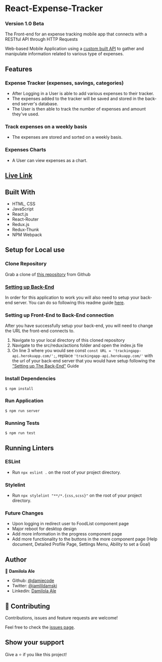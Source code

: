 # React-Expense-Tracker
### Version 1.0 Beta
The Front-end for an expense tracking mobile app that connects with a RESTful API through HTTP Requests

Web-based Mobile Application using a [custom built API](https://github.com/damiecode/TrackingApp-API) to gather and manipulate information related to various type of expenses.

## Features
### Expense Tracker (expenses, savings, categories)
- After Logging in a User is able to add various expenses to their tracker. 
- The expenses added to the tracker will be saved and stored in the back-end server's database.  
- The User is then able to track the number of expenses and amount they've used.
### Track expenses on a weekly basis
- The expenses are stored and sorted on a weekly basis.
### Expenses Charts
- A User can view expenses as a chart.

<!-- ![screenshot](./screenshot.jpg)
![screenshot](./screenshot2.jpg) -->

## [Live Link](https://react-expense-trackers.netlify.app/)

## Built With

- HTML, CSS
- JavaScript
- React.js
- React-Router
- Redux.js
- Redux-Thunk
- NPM Webpack

## Setup for Local use

### Clone Repository

Grab a clone of [this repository](https://github.com/damiecode/react-expense-tracker) from Github

### [Setting up Back-End](https://github.com/Aaron-RN/ROR-TrackingApp-API/tree/models-controllers)

In order for this application to work you will also need to setup your back-end server. You can do so following this readme guide [here](https://github.com/Aaron-RN/ROR-TrackingApp-API/tree/models-controllers).

### Setting up Front-End to Back-End connection

After you have successfully setup your back-end, you will need to change the URL the front-end connects to.

1. Navigate to your local directory of this cloned repository
2. Navigate to the src/redux/actions folder and open the index.js file
3. On line 3 where you would see const ```const URL = 'trackingapp-api.herokuapp.com/';```, replace ```'trackingapp-api.herokuapp.com/'``` with the url of your back-end server that you would have setup following the ["Setting up The Back-End"](https://github.com/Aaron-RN/ROR-TrackingApp-API/tree/models-controllers) Guide

### Install Dependencies

```
$ npm install
```

### Run Application

```
$ npm run server
```

### Running Tests

```
$ npm run test
```

## Running Linters

### ESLint
- Run `npx eslint .` on the root of your project directory.

### Stylelint
- Run `npx stylelint "**/*.{css,scss}"` on the root of your project directory.

### Future Changes
- Upon logging in redirect user to FoodList component page
- Major reboot for desktop design
- Add more information in the progress component page
- Add more functionality to the buttons in the more component page
(Help document, Detailed Profile Page, Settings Menu, Ability to set a Goal)

## Author

👤 **Damilola Ale**

- Github: [@damiecode](https://github.com/damiecode)
- Twitter: [@iamlildamski](https://twitter.com/iamlildamski)
- Linkedin: [Damilola Ale](https://www.linkedin.com/in/damiecode/)

## 🤝 Contributing

Contributions, issues and feature requests are welcome!

Feel free to check the [issues page](issues/).

## Show your support

Give a ⭐️ if you like this project!
